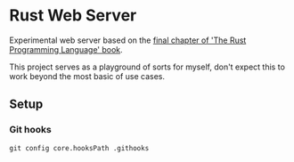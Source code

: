 # Rust Web Server

Experimental web server based on the [final chapter of 'The Rust Programming Language' book](https://doc.rust-lang.org/stable/book/ch20-00-final-project-a-web-server.html).

This project serves as a playground of sorts for myself, don't expect this to work beyond the most basic of use cases.

## Setup

### Git hooks

`git config core.hooksPath .githooks`
